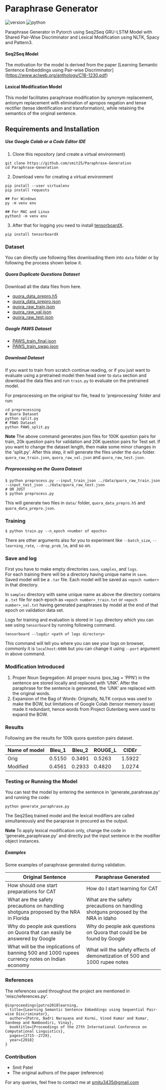 # Paraphrase Generator
![version](https://img.shields.io/badge/version-2.1.0-blueviolet)
![python](https://img.shields.io/badge/python-3.7.7-brightgreen)

Paraphrase Generator in Pytorch using Seq2Seq GRU-LSTM Model with Shared Pair-Wise Discriminator and Lexical Modification using NLTK, Spacy and Pattern3. 
#### Seq2Seq Model
The motivation for the model is derived from the paper [Learning Semantic Sentence Embeddings using Pair-wise Discriminator] (https://www.aclweb.org/anthology/C18-1230.pdf)

#### Lexical Modification Model
This model facilitates paraphrase modification by synonym replacement, antonym replacement with elimination of apropos negation and tense rectifier (tense identification and transformation), while retaining the semantics of the original sentence.

## Requirements and Installation

##### Use Google Colab or a Code Editor IDE

1. Clone this repository (and create a virtual environment)
```
git clone https://github.com/smit25/Paraphrase-Generation
cd Paraphrase-Generation
```

2. Download venv for creating a virtual environment
```
pip install --user virtualenv
pip install requests

## For Windows
py -m venv env

## For MAC and Linux
python3 -m venv env
```
3. After that for logging you need to install [tensorboardX](https://github.com/lanpa/tensorboardX).
```
pip install tensorboardX
```

### Dataset
You can directly use following files downloading them into `data` folder or by following the process shown below it.
##### Quora Duplicate Questions Dataset
Download all the data files from here.
- [quora_data_prepro.h5](https://figshare.com/s/5463afb24cba05629cdf)
- [quora_data_prepro.json](https://figshare.com/s/5463afb24cba05629cdf)
- [quora_raw_train.json](https://figshare.com/s/5463afb24cba05629cdf)
- [quora_raw_val.json](https://figshare.com/s/5463afb24cba05629cdf)
- [quora_raw_test.json](https://figshare.com/s/5463afb24cba05629cdf)

##### Google PAWS Dataset
- [PAWS_train_final.json](https://github.com/smit25/Paraphrase/blob/master/data/PAWS_train_final.json)
- [PAWS_train_swap.json](https://github.com/smit25/Paraphrase/blob/master/data/PAWS_train_swap.json)

##### Download Dataset
If you want to train from scratch continue reading, or if you just want to evaluate using a pretrained model then head over to `data` section and download the data files and run `train.py` to evaluate on the pretrained model.

For preprocessing on the original tsv file, head to 'preprocessing' folder and run:
``` 
cd preprocessing
# Quora Dataset
python split.py 
# PAWS Dataset
python PAWS_split.py
```

**Note** The above command generates json files for 100K question pairs for train, 20k question pairs for validation and 20K question pairs for Test set.
If you want to change the dataset length, then make some minor changes in the 'split.py'. After this step, it will generate the files under the `data` folder. `quora_raw_train.json`, `quora_raw_val.json` and `quora_raw_test.json`.

##### Preprocessing on the Quora Dataset
```
$ python preprocess.py --input_train_json ../data/quora_raw_train.json --input_test_json ../data/quora_raw_test.json 
# OR JUST
$ python preprocess.py
```
This will generate two files in `data/` folder, `quora_data_prepro.h5` and `quora_data_prepro.json`.


### Training
```
$ python train.py --n_epoch <number of epochs>
```
There are other arguments also for you to experiment like `--batch_size`, `--learning_rate`, `--drop_prob_lm`, and so on.

### Save and log
First you have to make empty directories `save`, `samples`, and `logs`.  
For each training there will be a directory having unique name in `save`. Saved model will be a `.tar` file. Each model will be saved as `<epoch number>` in that directory.

In `samples` directory with same unique name as above the directory contains a `.txt` file for each epoch as `<epoch number>_train.txt` or `<epoch number>_val.txt` having generated paraphrases by model at the end of that epoch on validation data set.

Logs for training and evaluation is stored in `logs` directory which you can see using `tensorboard` by running following command.
```
tensorboard --logdir <path of logs directory>
```
This command will tell you where you can see your logs on browser, commonly it is `localhost:6006` but you can change it using `--port` argument in above command.

### Modification Introduced
1. Proper Noun Segregation: All proper nouns (pos_tag = ‘PPN’) in the sentence are stored locally and replaced with ‘UNK’. After the paraphrase for the sentence is generated, the ‘UNK’ are replaced with the original words.
2. Expansion of the Bag of Words: Originally, NLTK corpus was used to make the BOW, but limitations of Google Colab (tensor memory issue) made it redundant, hence words from Project Gutenberg were used to expand the BOW.


### Results
Following are the results for 100k quora question pairs dataset.

Name of model | Bleu_1 | Bleu_2 | ROUGE_L | CIDEr |
---|--|--|--|--|
Orig|0.5150|0.3491|0.5263|1.5922|
Modified|0.4561|0.2933|0.4820|1.0274|

### Testing or Running the Model
You can test the model by entering the sentence in 'generate_parahrase.py' and running the code:
```
python generate_paraphrase.py
```
The Seq2Seq trained model and the lexical modifiers are called simultaneously and the paraprase in procured as the output.

**Note** To apply lexical modification only, change the code in 'generate_paraphrase.py' and directly put the input sentence in the modifier object instances.

##### Examples
Some examples of paraphrase generated during validation.

Original Sentence | Paraphrase Generated
---|---|
How should one start preparations for CAT|How do I start learning for CAT
What are the safety precautions on handling shotguns proposed by the NRA in Florida|What are the safety precautions on handling shotguns proposed by the NRA in Idaho
Why do people ask questions on Quora that can easily be answered by Google|Why do people ask questions on Quora that could be be found by Google
What will be the implications of banning 500 and 1000 rupees currency notes on Indian economy|What will the safety effects of demonetization of 500 and 1000 rupee notes

### References
The references used throughout the project are mentioned in 'misc/references.py'.
```
@inproceedings{patro2018learning,
  title={Learning Semantic Sentence Embeddings using Sequential Pair-wise Discriminator},
  author={Patro, Badri Narayana and Kurmi, Vinod Kumar and Kumar, Sandeep and Namboodiri, Vinay},
  booktitle={Proceedings of the 27th International Conference on Computational Linguistics},
  pages={2715--2729},
  year={2018}
}
```
### Contribution
* Smit Patel
* The original authors of the paper (reference)

For any queries, feel free to contact me at smitu3435@gmail.com
